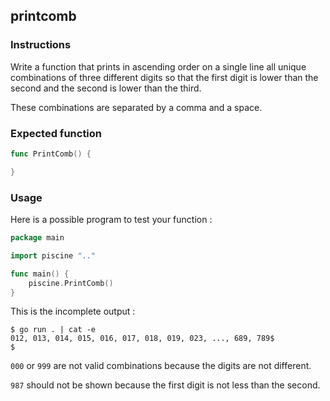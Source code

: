 ## printcomb

### Instructions

Write a function that prints in ascending order on a single line all unique combinations of three different digits so that the first digit is lower than the second and the second is lower than the third.

These combinations are separated by a comma and a space.

### Expected function

```go
func PrintComb() {

}
```

### Usage

Here is a possible program to test your function :

```go
package main

import piscine ".."

func main() {
	piscine.PrintComb()
}
```

This is the incomplete output :

```console
$ go run . | cat -e
012, 013, 014, 015, 016, 017, 018, 019, 023, ..., 689, 789$
$
```

`000` or `999` are not valid combinations because the digits are not different.

`987` should not be shown because the first digit is not less than the second.
